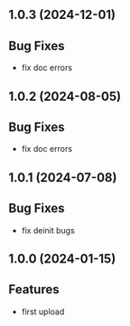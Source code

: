 ## 1.0.3 (2024-12-01)

## Bug Fixes

- fix doc errors

## 1.0.2 (2024-08-05)

## Bug Fixes

- fix doc errors

## 1.0.1 (2024-07-08)

## Bug Fixes

- fix deinit bugs

## 1.0.0 (2024-01-15)

## Features

- first upload